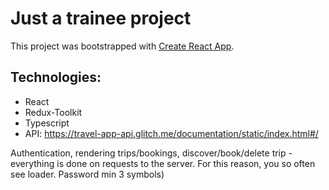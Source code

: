 # Just a trainee project

This project was bootstrapped with [Create React App](https://github.com/facebook/create-react-app).

## Technologies:
- React
- Redux-Toolkit
- Typescript
- API: https://travel-app-api.glitch.me/documentation/static/index.html#/ 

Authentication, rendering trips/bookings, discover/book/delete trip - everything is done on requests to the server. For this reason, you so often see loader.
Password min 3 symbols)
